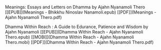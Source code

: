 Meanings: Essays and Letters on Dhamma by Ajahn Nyanamoli Thero [[EPUB]](Meanings - Bhikkhu Ninoslav Nanamoli.epub) [[PDF]](Meanings - Ajahn Nyanamoli Thero.pdf)

Dhamma Within Reach : A Guide to Edurance, Patience and Wisdom by Ajahn Nyanamoli [[EPUB]](Dhamma Within Reach - Ajahn Nyanamoli Thero.epub) [[MOBI]](Dhamma Within Reach - Ajahn Nyanamoli Thero.mobi) [[PDF]](Dhamma Within Reach - Ajahn Nyanamoli Thero.pdf)
